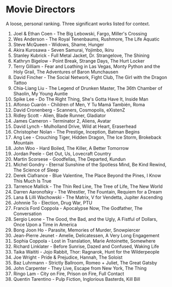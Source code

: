 # Movie Directors

A loose, personal ranking. Three significant works listed for context.

1. Joel & Ethan Coen - The Big Lebowski, Fargo, Miller's Crossing
1. Wes Anderson - The Royal Tenenbaums, Rushmore, The Life Aquatic
1. Steve McQueen - Widows, Shame, Hunger
1. Akira Kurosawa - Seven Samurai, Yojimbo, Ikiru
1. Stanley Kubrick - Full Metal Jacket, Dr. Strangelove, The Shining
1. Kathryn Bigelow - Point Break, Strange Days, The Hurt Locker
1. Terry Gilliam - Fear and Loathing in Las Vegas, Monty Python and the Holy Grail, The Adventures of Baron Munchausen
1. David Fincher - The Social Network, Fight Club, The Girl with the Dragon Tattoo
1. Chia-Liang Liu - The Legend of Drunken Master, The 36th Chamber of Shaolin, My Young Auntie
1. Spike Lee - Do The Right Thing, She's Gotta Have It, Inside Man
1. Alfonso Cuarón - Children of Men, Y Tu Mamá También, Roma
1. David Cronenberg - Scanners, Cosmopolis, eXistenZ
1. Ridley Scott - Alien, Blade Runner, Gladiator
1. James Cameron - Terminator 2, Aliens, Avatar
1. David Lynch - Mulholland Drive, Wild at Heart, Eraserhead
1. Christopher Nolan - The Prestige, Inception, Batman Begins
1. Ang Lee - Crouching Tiger, Hidden Dragon, The Ice Storm, Brokeback Mountain
1. John Woo - Hard Boiled, The Killer, A Better Tomorrow
1. Jordan Peele - Get Out, Us, Lovecraft Country
1. Martin Scorsese - Goodfellas, The Departed, Kundun
1. Michel Gondry - Eternal Sunshine of the Spotless Mind, Be Kind Rewind, The Science of Sleep
1. Derek Ciafrance - Blue Valentine, The Place Beyond the Pines, I Know This Much Is True
1. Tarrence Mallick - The Thin Red Line, The Tree of Life, The New World
1. Darren Aaronofsky - The Wrestler, The Fountain, Requiem for a Dream
1. Lana & Lilli Wachowski - The Matrix, V for Vendetta, Jupiter Ascending
1. Johnnie To - Election, Drug War, PTU
1. Francis Ford Coppola - Apocalypse Now, The Godfather, The Conversation
1. Sergio Leone - The Good, the Bad, and the Ugly, A Fistful of Dollars, Once Upon a Time in America
1. Bong Joon Ho - Parasite, Memories of Murder, Snowpiercer
1. Jean-Pierre Jeunet - Amelie, Delicatessen, A Very Long Engagement
1. Sophia Coppola - Lost in Translation, Marie Antoinette, Somewhere
1. Richard Linklater - Before Sunrise, Dazed and Confused, Waking Life
1. Taika Waititi - Jojo Rabbit, Thor: Ragnarok, Hunt for the Wilderpeople
1. Joe Wright - Pride & Prejudice, Hannah, The Soloist
1. Baz Luhrmann - Strictly Ballroom, Romeo + Juliet, The Great Gatsby
1. John Carpenter - They Live, Escape from New York, The Thing
1. Ringo Lam - City on Fire, Prison on Fire, Full Contact
1. Quentin Tarentino - Pulp Fiction, Inglorious Basterds, Kill Bill
